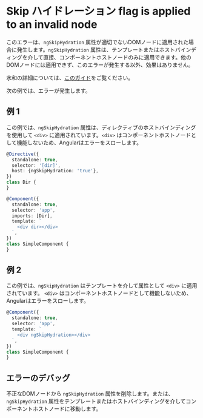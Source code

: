 # Skip ハイドレーション flag is applied to an invalid node

このエラーは、`ngSkipHydration` 属性が適切でないDOMノードに適用された場合に発生します。`ngSkipHydration` 属性は、テンプレートまたはホストバインディングを介して直接、コンポーネントホストノードのみに適用できます。他のDOMノードには適用できず、このエラーが発生する以外、効果はありません。

水和の詳細については、[このガイド](guide/hydration)をご覧ください。

次の例では、エラーが発生します。

## 例 1

この例では、`ngSkipHydration` 属性は、ディレクティブのホストバインディングを使用して `<div>` に適用されています。`<div>` はコンポーネントホストノードとして機能しないため、Angularはエラーをスローします。

```typescript
@Directive({
  standalone: true,
  selector: '[dir]',
  host: {ngSkipHydration: 'true'},
})
class Dir {
}

@Component({
  standalone: true,
  selector: 'app',
  imports: [Dir],
  template: `
    <div dir></div>
  `,
})
class SimpleComponent {
}
```

## 例 2

この例では、`ngSkipHydration` はテンプレートを介して属性として `<div>` に適用されています。
`<div>` はコンポーネントホストノードとして機能しないため、Angularはエラーをスローします。

```typescript
@Component({
  standalone: true,
  selector: 'app',
  template: `
    <div ngSkipHydration></div>
  `,
})
class SimpleComponent {
}
```

## エラーのデバッグ

不正なDOMノードから `ngSkipHydration` 属性を削除します。または、`ngSkipHydration` 属性をテンプレートまたはホストバインディングを介してコンポーネントホストノードに移動します。
